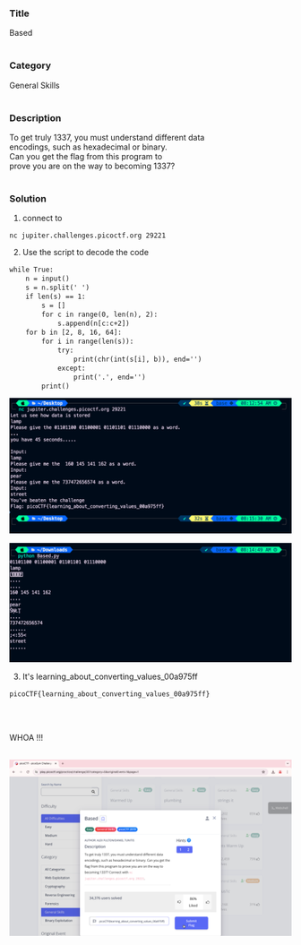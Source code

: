 ### Title

Based
<br><br>


### Category

General Skills
<br><br>


### Description

To get truly 1337, you must understand different data <br>
encodings, such as hexadecimal or binary. <br>
Can you get the flag from this program to <br>
prove you are on the way to becoming 1337? 
<br><br>


### Solution

1. connect to 

```
nc jupiter.challenges.picoctf.org 29221
```

2. Use the script to decode the code

```
while True:
    n = input()
    s = n.split(' ')
    if len(s) == 1:
        s = []
        for c in range(0, len(n), 2):
            s.append(n[c:c+2])
    for b in [2, 8, 16, 64]:
        for i in range(len(s)):
            try:
                print(chr(int(s[i], b)), end='')
            except:
                print('.', end='')
        print()
```
![1](1.png)

![2](2.png)

3. It's  learning_about_converting_values_00a975ff

```
picoCTF{learning_about_converting_values_00a975ff}
```
<br><br>


WHOA !!!
<br><br>

![flag](flag.png)